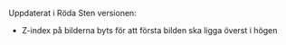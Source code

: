 Uppdaterat i Röda Sten versionen:

- Z-index på bilderna byts för att första bilden ska ligga överst i högen